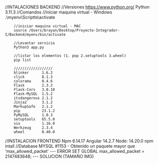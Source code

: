 //INTALACIONES BACKEND
    //Versiones
    https://www.python.org/
    Python 3.11.3
    //Comandos 
        //iniciar maquina virtual - Windows
        .\myenv\Scriptts\activate

        //iniciar maquina virtual - MAC
        source /Users/brayan/Desktop/Proyecto-Integrador-I/Backend/myenv/bin/activate

        //Levantar servicio 
        Python3 app.py 

        //listar los elementos (1. pop 2.setuptools 3.wheel)
        pip list 

        //////////////////
        blinker      1.6.2
        click        8.1.3
        colorama     0.4.6
        Flask        2.3.2
        Flask-Cors   3.0.10
        Flask-MySQL  1.5.2
        itsdangerous 2.1.2
        Jinja2       3.1.2
        MarkupSafe   2.1.2
        pip          23.1.2
        PyMySQL      1.0.3
        setuptools   65.5.0
        six          1.16.0
        Werkzeug     2.3.4
        wheel        0.40.0


//INSTALACION FRONTEND
    Npm 6.14.17
    Angular 14.2.7
    Node: 14.20.0
    npm intall 
//Database
    MYSQL
    #1153 - Obtenido un paquete mayor que 'max_allowed_packet' --- ERROR 
    SET GLOBAL max_allowed_packet = 2147483648; --- SOLUCION (TAMAÑO IMG)
